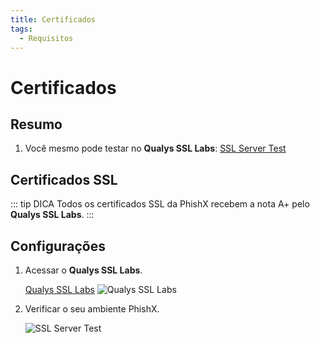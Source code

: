 ```yaml
---
title: Certificados
tags:
  - Requisitos
---
```

# Certificados

## Resumo

1. Você mesmo pode testar no **Qualys SSL Labs**: [SSL Server Test](https://www.ssllabs.com/ssltest/)

## Certificados SSL

::: tip DICA
Todos os certificados SSL da PhishX recebem a nota A+ pelo **Qualys SSL Labs**.
:::

## Configurações

1. Acessar o **Qualys SSL Labs**.

   [Qualys SSL Labs](https://www.ssllabs.com/ssltest/)
   ![Qualys SSL Labs](https://cdn.phishx.io/phishx-docs/images/qualys_ssl_labs_01.webp)

2. Verificar o seu ambiente PhishX.

   ![SSL Server Test](https://cdn.phishx.io/phishx-docs/images/qualys_ssl_labs_02.webp)
